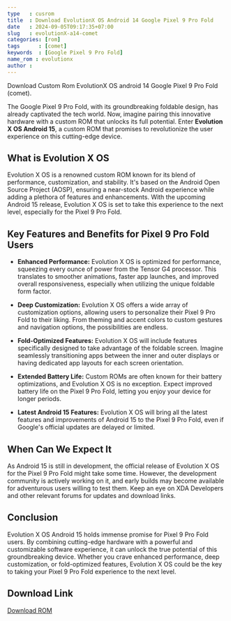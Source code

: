 ```yaml
---
type   : cusrom
title  : Download EvolutionX OS Android 14 Google Pixel 9 Pro Fold
date   : 2024-09-05T09:17:35+07:00
slug   : evolutionX-a14-comet
categories: [rom]
tags      : [comet]
keywords  : [Google Pixel 9 Pro Fold]
name_rom : evolutionx
author : 
---
```


Download Custom Rom EvolutionX OS android 14 Google Pixel 9 Pro Fold (comet).

The Google Pixel 9 Pro Fold, with its groundbreaking foldable design, has already captivated the tech world. Now, imagine pairing this innovative hardware with a custom ROM that unlocks its full potential. Enter **Evolution X OS Android 15**, a custom ROM that promises to revolutionize the user experience on this cutting-edge device.

## What is Evolution X OS

Evolution X OS is a renowned custom ROM known for its blend of performance, customization, and stability. It's based on the Android Open Source Project (AOSP), ensuring a near-stock Android experience while adding a plethora of features and enhancements. With the upcoming Android 15 release, Evolution X OS is set to take this experience to the next level, especially for the Pixel 9 Pro Fold.

## Key Features and Benefits for Pixel 9 Pro Fold Users

* **Enhanced Performance:** Evolution X OS is optimized for performance, squeezing every ounce of power from the Tensor G4 processor. This translates to smoother animations, faster app launches, and improved overall responsiveness, especially when utilizing the unique foldable form factor.

* **Deep Customization:** Evolution X OS offers a wide array of customization options, allowing users to personalize their Pixel 9 Pro Fold to their liking. From theming and accent colors to custom gestures and navigation options, the possibilities are endless.

* **Fold-Optimized Features:** Evolution X OS will include features specifically designed to take advantage of the foldable screen. Imagine seamlessly transitioning apps between the inner and outer displays or having dedicated app layouts for each screen orientation.

* **Extended Battery Life:** Custom ROMs are often known for their battery optimizations, and Evolution X OS is no exception. Expect improved battery life on the Pixel 9 Pro Fold, letting you enjoy your device for longer periods.

* **Latest Android 15 Features:** Evolution X OS will bring all the latest features and improvements of Android 15 to the Pixel 9 Pro Fold, even if Google's official updates are delayed or limited.

## When Can We Expect It

As Android 15 is still in development, the official release of Evolution X OS for the Pixel 9 Pro Fold might take some time. However, the development community is actively working on it, and early builds may become available for adventurous users willing to test them. Keep an eye on XDA Developers and other relevant forums for updates and download links.

## Conclusion

Evolution X OS Android 15 holds immense promise for Pixel 9 Pro Fold users. By combining cutting-edge hardware with a powerful and customizable software experience, it can unlock the true potential of this groundbreaking device. Whether you crave enhanced performance, deep customization, or fold-optimized features, Evolution X OS could be the key to taking your Pixel 9 Pro Fold experience to the next level. 


## Download Link
[Download ROM](/)
